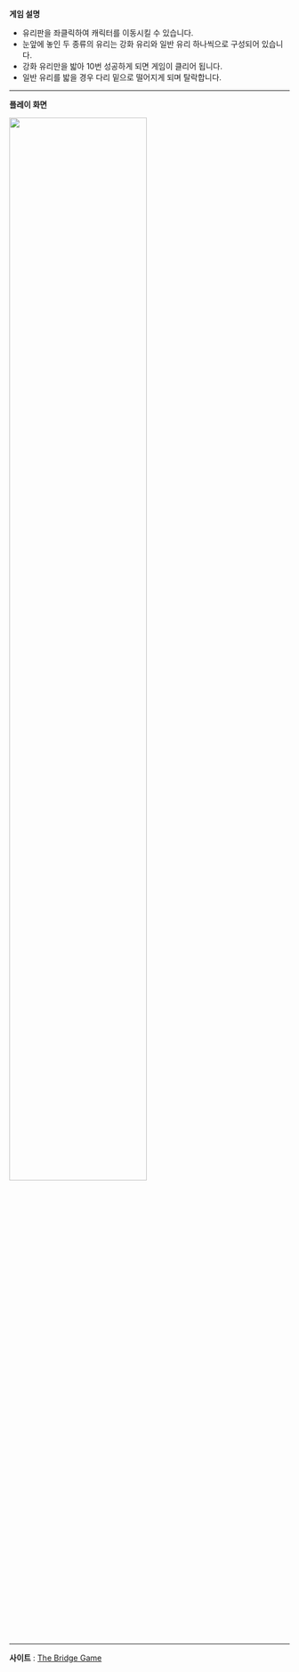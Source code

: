 **게임 설명**
- 유리판을 좌클릭하여 캐릭터를 이동시킬 수 있습니다.
- 눈앞에 놓인 두 종류의 유리는 강화 유리와 일반 유리 하나씩으로 구성되어 있습니다.
- 강화 유리만을 밟아 10번 성공하게 되면 게임이 클리어 됩니다.
- 일반 유리를 밟을 경우 다리 밑으로 떨어지게 되며 탈락합니다.

---

**플레이 화면**

<img src="https://github.com/user-attachments/assets/b2035492-6a6d-463d-ba21-63a0ee96a601" width="70%">

---

**사이트** : [The Bridge Game](https://bridge-game.netlify.app/)
